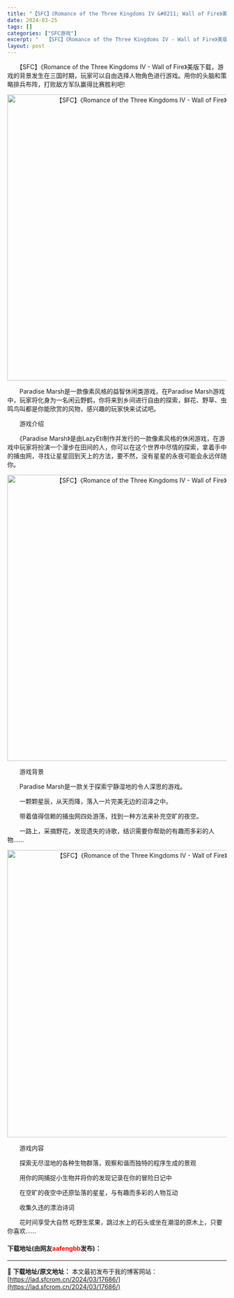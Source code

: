 ```yaml
---
title: "【SFC】《Romance of the Three Kingdoms IV &#8211; Wall of Fire》美版下载"
date: 2024-03-25
tags: []
categories: ["SFC游戏"]
excerpt: "　　【SFC】《Romance of the Three Kingdoms IV - Wall of Fire》美版下载，游戏的背景发生在三国时期，玩家可以自由选择人物角色进行游戏。用你的头脑和策略排兵布阵，打败敌方军队赢得比赛胜利吧! 　　Paradise Marsh是一款像素风格的益智休闲类游戏&hellip;"
layout: post
---
```


 <p>　　【SFC】《Romance of the Three Kingdoms IV - Wall of Fire》美版下载，游戏的背景发生在三国时期，玩家可以自由选择人物角色进行游戏。用你的头脑和策略排兵布阵，打败敌方军队赢得比赛胜利吧!</p> <p align="center"><img align="" border="0" src="https://lad.sfcrom.cn/wp-content/uploads/2024/03/20240325_6600c97a931a6.png" width="656" alt="【SFC】《Romance of the Three Kingdoms IV - Wall of Fire》美版下载" /></p> <p>　　Paradise Marsh是一款像素风格的益智休闲类游戏，在Paradise Marsh游戏中，玩家将化身为一名闲云野鹤，你将来到乡间进行自由的探索，鲜花、野草、虫鸣鸟叫都是你能欣赏的风物，感兴趣的玩家快来试试吧。</p> <p>　　游戏介绍</p> <p>　　《Paradise Marsh》是由LazyEti制作并发行的一款像素风格的休闲游戏，在游戏中玩家将扮演一个漫步在田间的人，你可以在这个世界中尽情的探索，拿着手中的捕虫网，寻找让星星回到天上的方法，要不然，没有星星的永夜可能会永远伴随你。</p> <p align="center"><img align="" border="0" src="https://lad.sfcrom.cn/wp-content/uploads/2024/03/20240325_6600c97b81fe6.png" width="656" alt="【SFC】《Romance of the Three Kingdoms IV - Wall of Fire》美版下载" /></p> <p>　　游戏背景</p> <p>　　Paradise Marsh是一款关于探索宁静湿地的令人深思的游戏。</p> <p>　　一颗颗星辰，从天而降，落入一片完美无边的沼泽之中。</p> <p>　　带着值得信赖的捕虫网四处游荡，找到一种方法来补充空旷的夜空。</p> <p>　　一路上，采摘野花，发现遗失的诗歌，结识需要你帮助的有趣而多彩的人物&hellip;&hellip;</p> <p align="center"><img align="" border="0" src="https://lad.sfcrom.cn/wp-content/uploads/2024/03/20240325_6600c97c3c5ca.png" width="659" alt="【SFC】《Romance of the Three Kingdoms IV - Wall of Fire》美版下载" /></p> <p>　　游戏内容</p> <p>　　探索无尽湿地的各种生物群落，观察和谐而独特的程序生成的景观</p> <p>　　用你的网捕捉小生物并将你的发现记录在你的冒险日记中</p> <p>　　在空旷的夜空中还原坠落的星星，与有趣而多彩的人物互动</p> <p>　　收集久违的漂泊诗词</p> <p>　　花时间享受大自然 吃野生浆果，跳过水上的石头或坐在潮湿的原木上，只要你喜欢&hellip;&hellip;</p> <p><h4>下载地址(由网友<font color="red">aafengbb</font>发布)：</h4></p> 

---
📖 **下载地址/原文地址：** 本文最初发布于我的博客网站：[https://lad.sfcrom.cn/2024/03/17686/](https://lad.sfcrom.cn/2024/03/17686/)
